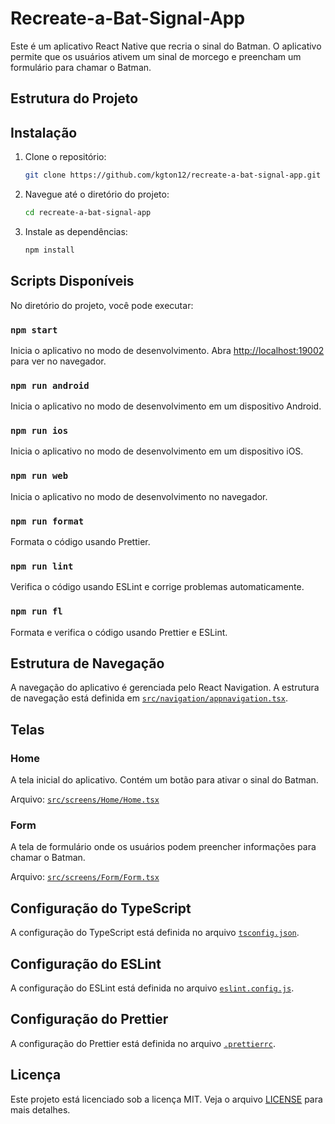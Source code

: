 # Recreate-a-Bat-Signal-App

Este é um aplicativo React Native que recria o sinal do Batman. O aplicativo permite que os usuários ativem um sinal de morcego e preencham um formulário para chamar o Batman.

## Estrutura do Projeto

## Instalação

1. Clone o repositório:
    ```sh
    git clone https://github.com/kgton12/recreate-a-bat-signal-app.git
    ```
2. Navegue até o diretório do projeto:
    ```sh
    cd recreate-a-bat-signal-app
    ```
3. Instale as dependências:
    ```sh
    npm install
    ```

## Scripts Disponíveis

No diretório do projeto, você pode executar:

### `npm start`

Inicia o aplicativo no modo de desenvolvimento.
Abra [http://localhost:19002](http://localhost:19002) para ver no navegador.

### `npm run android`

Inicia o aplicativo no modo de desenvolvimento em um dispositivo Android.

### `npm run ios`

Inicia o aplicativo no modo de desenvolvimento em um dispositivo iOS.

### `npm run web`

Inicia o aplicativo no modo de desenvolvimento no navegador.

### `npm run format`

Formata o código usando Prettier.

### `npm run lint`

Verifica o código usando ESLint e corrige problemas automaticamente.

### `npm run fl`

Formata e verifica o código usando Prettier e ESLint.

## Estrutura de Navegação

A navegação do aplicativo é gerenciada pelo React Navigation. A estrutura de navegação está definida em [`src/navigation/appnavigation.tsx`](src/navigation/appnavigation.tsx).

## Telas

### Home

A tela inicial do aplicativo. Contém um botão para ativar o sinal do Batman.

Arquivo: [`src/screens/Home/Home.tsx`](src/screens/Home/Home.tsx)

### Form

A tela de formulário onde os usuários podem preencher informações para chamar o Batman.

Arquivo: [`src/screens/Form/Form.tsx`](src/screens/Form/Form.tsx)

## Configuração do TypeScript

A configuração do TypeScript está definida no arquivo [`tsconfig.json`](tsconfig.json).

## Configuração do ESLint

A configuração do ESLint está definida no arquivo [`eslint.config.js`](eslint.config.js).

## Configuração do Prettier

A configuração do Prettier está definida no arquivo [`.prettierrc`](.prettierrc).

## Licença

Este projeto está licenciado sob a licença MIT. Veja o arquivo [LICENSE](LICENSE) para mais detalhes.